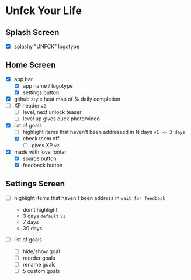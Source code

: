 # Unfck Your Life

## Splash Screen

- [x] splashy "UNFCK" logotype

## Home Screen

- [x] app bar
    - [x] app name / logotype
    - [x] settings button
- [x] github style heat map of % daily completion
- [ ] XP header `v2`
    - [ ] level, next unlock teaser
    - [ ] level up gives duck photo/video 
- [x] list of goals
    - [ ] highlight items that haven't been addressed in N days `v1 -> 3 days`
    - [x] check them off
        - [ ] gives XP `v2`
- [x] made with love footer
    - [x] source button
    - [x] feedback button

## Settings Screen

- [ ] highlight items that haven't been address in `wait for feedback`
    - don't highlight
    - 3 days `default` `v1`
    - 7 days
    - 30 days

- [ ] list of goals
    - [ ] hide/show goal
    - [ ] reorder goals
    - [ ] rename goals
    - [ ] 5 custom goals

